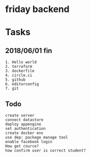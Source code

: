 # friday backend

# Tasks

## 2018/06/01 fin
```
1. Hello world
2. terraform
3. dockerfile
4. circle.ci
5. github
6. editorconfig
7. git
```

## Todo

```
create server
connect datastore
deploy appengine
set authentication
create docker env
use dep: package manage tool
enable facebook login
How get cource?
how confirm user is correct student?
```
